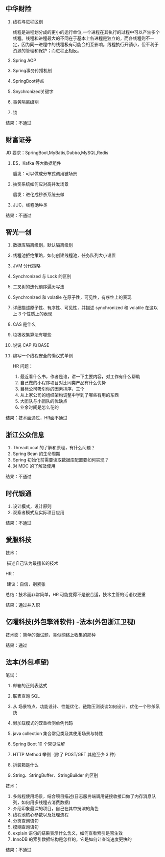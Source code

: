 ##  中华财险

1. 线程与进程区别   

   线程是进程划分成的更⼩的运⾏单位,⼀个进程在其执⾏的过程中可以产⽣多个线程。线程和进程最⼤的不同在于基本上各进程是独⽴的，⽽各线程则不⼀定，因为同⼀进程中的线程极有可能会相互影响。线程执⾏开销⼩，但不利于资源的管理和保护；⽽进程正相反。

2. Spring AOP 

3. Spring事务传播机制

4. SpringBoot特点

5. Snychronized关键字

6. 事务隔离级别

7. 锁

结果：不通过

## 财富证券

JD 要求：SpringBoot,MyBatis,Dubbo,MySQL,Redis

1. ES，Kafka 等大数据组件   

   启发：可以做成分布式调用链场景

2. 抽奖系统如何应对高并发场景  

   启发：进化成秒杀系统去做

3. JUC，线程池种类

结果：不通过

##  智光一创

1. 数据库隔离级别，默认隔离级别

2. 线程池拒绝策略，如何创建线程池，任务队列大小设置

3. JVM 分代策略

4. Synchronized 与 Lock 的区别

5. 二叉树的迭代前序遍历写法

6. Synchronized 和 volatile 在原子性，可见性，有序性上的表现

7. 详细描述原子性、有序性、可见性，并描述 synchronized 和 volatile 在这以上 3 个性质上的表现

8. CAS 是什么

9. 垃圾收集算法有哪些

10. 说说 CAP 和 BASE

11. 编写一个线程安全的懒汉式单例

    HR 问题：

    1. 最近看什么书，作者是谁，讲一下主要内容，对工作有什么帮助
    2. 自己做的小程序项目对比同类产品有什么优势
    3. 目标公司吸引你的因素排序，三个
    4. 从上家公司的组织架构调整中学到了哪些有用的东西
    5. 大团队与小团队的优缺点
    6. 业余时间是怎么花的

结果：技术面通过，HR面不通过

## 浙江公众信息

1. ThreadLocal 的了解和原理，有什么问题？
2. Spring Bean 的生命周期
3. Spring 初始化前需要读取数据库配置要如何实现？
4. 对 MDC 的了解及使用

结果：不通过

## 时代银通

1. 设计模式，设计原则
2. 观察者模式及实际项目应用

结果：不通过

## 爱服科技

技术：

​		描述自己认为最擅长的技术

HR：

​		建议：自信，别紧张

总结：技术面非常简单，HR 可能觉得不是很合适，技术主管的话语权更重

结果：通过并入职



## 亿曜科技(外包擎洲软件) -法本(外包浙江卫视)

技术面：简单的面试题，类似网络上收集的那种

结果：通过



## 法本(外包卓望)

笔试：

1. 邮箱的正则表达式

2. 联表查询 SQL

3. 从 场景特点、功能设计、性能优化、链路压测谈谈如何设计、优化一个秒杀系统

4. 懒加载模式的双重检测单例代码

5. java collection 集合常见类及其使用场景与特性

6. Spring Boot 10 个常见注解

7. HTTP Method 举例（除了 POST/GET 其他至少 3 种）

8. 拆装箱是什么

9. String、StringBuffer、StringBuilder 的区别


技术：

1. 多线程使用场景，结合项目描述(日志服务端调用链接收接口做了内存消息队列，如何用多线程去消费数据)
2. 介绍印象最深的项目，自己在其中扮演的角色
3. 线程池核心参数以及处理流程
4. 分页查询语句
5. 模糊查询语句
6. explain 语句的结果表示什么含义，如何查看索引是否生效
7. InnoDB 的索引数据结构是怎样的，它是如何让查询速度更快的

结果：不通过